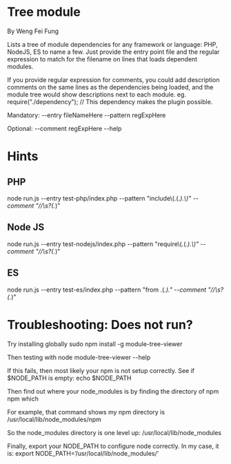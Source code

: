 Tree module
=============
By Weng Fei Fung

Lists a tree of module dependencies for any framework or language: PHP, NodeJS, ES to name a few. Just provide the entry point file and the regular expression to match for the filename on lines that loads dependent modules. 

If you provide regular expression for comments, you could add description comments on the same lines as the dependencies being loaded, and the module tree would show descriptions next to each module.
eg. require("./dependency"); // This dependency makes the plugin possible.

Mandatory:
--entry fileNameHere
--pattern regExpHere

Optional:
--comment regExpHere
--help


Hints
======

PHP
----
node run.js --entry test-php/index.php --pattern "include\\(.(.*).\\)" --comment "\/\/\s?(.*)"

Node JS
--------
node run.js --entry test-nodejs/index.php --pattern "require\\(.(.*).\\)" --comment "\/\/\s?(.*)"

ES
---
node run.js --entry test-es/index.php --pattern "from .(.*)." --comment "\/\/\s?(.*)"


Troubleshooting: Does not run?
===============================
Try installing globally
sudo npm install -g module-tree-viewer

Then testing with
node module-tree-viewer --help

If this fails, then most likely your npm is not setup correctly. See if $NODE_PATH is empty:
echo $NODE_PATH

Then find out where your node_modules is by finding the directory of npm
npm which

For example, that command shows my npm directory is
/usr/local/lib/node_modules/npm

So the node_modules directory is one level up:
/usr/local/lib/node_modules

Finally, export your NODE_PATH to configure node correctly. In my case, it is:
export NODE_PATH=’/usr/local/lib/node_modules/’